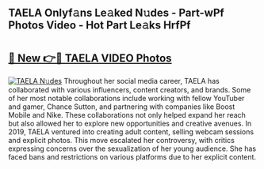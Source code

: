 ## TAELA Onlyf𝚊ns Le𝚊ked N𝚞des - Part-wPf Photos Video - Hot Part Le𝚊ks HrfPf

# <h2><a href="http://ab40166.deff.icu/?id=TAELA">🔗 New 👉🔴 TAELA VIDEO Photos</a></h2>

[![TAELA N𝚞des](https://i.imgur.com/rIISA9y.gif)](http://ab40166.deff.icu/?id=TAELA)
Throughout her social media career, TAELA has collaborated with various influencers, content creators, and brands. Some of her most notable collaborations include working with fellow YouTuber and gamer, Chance Sutton, and partnering with companies like Boost Mobile and Nike. These collaborations not only helped expand her reach but also allowed her to explore new opportunities and creative avenues. In 2019, TAELA ventured into creating adult content, selling webcam sessions and explicit photos. This move escalated her controversy, with critics expressing concerns over the sexualization of her young audience. She has faced bans and restrictions on various platforms due to her explicit content.
